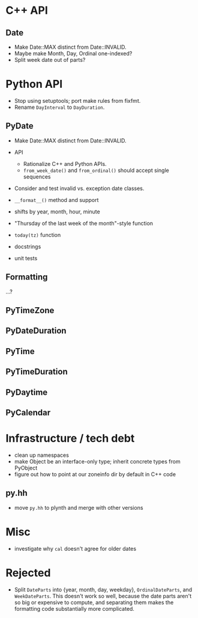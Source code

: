 # C++ API

## Date

- Make Date::MAX distinct from Date::INVALID.
- Maybe make Month, Day, Ordinal one-indexed?
- Split week date out of parts?

# Python API

- Stop using setuptools; port make rules from fixfmt.
- Rename `DayInterval` to `DayDuration`.

## PyDate

- Make Date::MAX distinct from Date::INVALID.

- API

  - Rationalize C++ and Python APIs.
  - `from_week_date()` and `from_ordinal()` should accept single sequences

- Consider and test invalid vs. exception date classes.
- `__format__()` method and support
- shifts by year, month, hour, minute
- "Thursday of the last week of the month"-style function
- `today(tz)` function
- docstrings
- unit tests

## Formatting

...?

## PyTimeZone

## PyDateDuration

## PyTime

## PyTimeDuration

## PyDaytime

## PyCalendar

# Infrastructure / tech debt

- clean up namespaces
- make Object be an interface-only type; inherit concrete types from PyObject
- figure out how to point at our zoneinfo dir by default in C++ code

## py.hh

- move `py.hh` to plynth and merge with other versions

# Misc

- investigate why `cal` doesn't agree for older dates

# Rejected

- Split `DateParts` into {year, month, day, weekday}, `OrdinalDateParts`, and
  `WeekDateParts`.  This doesn't work so well, because the date parts aren't so
  big or expensive to compute, and separating them makes the formatting code
  substantially more complicated.

